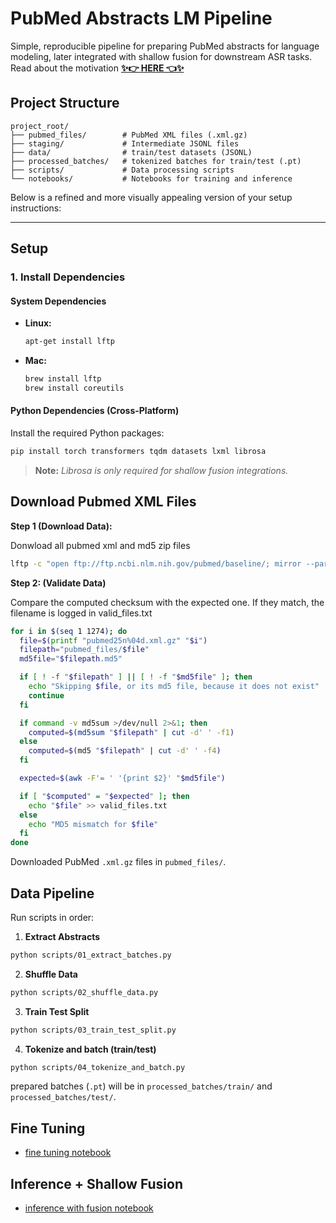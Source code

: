 # PubMed Abstracts LM Pipeline

Simple, reproducible pipeline for preparing PubMed abstracts for language modeling, later integrated with shallow fusion for downstream ASR tasks.  
Read about the motivation [**✨👉 HERE 👈✨**](ARTICLE.md)

## Project Structure

```
project_root/
├── pubmed_files/        # PubMed XML files (.xml.gz)
├── staging/             # Intermediate JSONL files
├── data/                # train/test datasets (JSONL)
├── processed_batches/   # tokenized batches for train/test (.pt)
├── scripts/             # Data processing scripts
└── notebooks/           # Notebooks for training and inference
```
Below is a refined and more visually appealing version of your setup instructions:

---

## Setup

### 1. Install Dependencies

#### System Dependencies

- **Linux:**
  ```bash
  apt-get install lftp
  ```

- **Mac:**
  ```bash
  brew install lftp
  brew install coreutils
  ```

#### Python Dependencies (Cross-Platform)

Install the required Python packages:
```bash
pip install torch transformers tqdm datasets lxml librosa
```

> **Note:** *Librosa is only required for shallow fusion integrations.*


## Download Pubmed XML Files
<!-- ```zsh
mkdir -p pubmed_files
seq 1 100 | xargs -n1 -P 10 -I{} bash -c 'file=$(printf "pubmed25n%04d.xml.gz" {}); curl -o "pubmed_files/$file" "https://ftp.ncbi.nlm.nih.gov/pubmed/baseline/$file"'
``` -->

**Step 1 (Download Data):** 

Donwload all pubmed xml and md5 zip files
```zsh
lftp -c "open ftp://ftp.ncbi.nlm.nih.gov/pubmed/baseline/; mirror --parallel=10 . pubmed_files"
```

<!-- Download all pubmed xml and md5 files in parallel (specify number of files you want valid range is 1-1274):
```zsh
mkdir -p pubmed_files
seq 1 1274 | xargs -n1 -P 10 -I{} bash -c '
  file=$(printf "pubmed25n%04d.xml.gz" {});
  curl -sf -o "pubmed_files/$file" "https://ftp.ncbi.nlm.nih.gov/pubmed/baseline/$file" &&
  curl -sf -o "pubmed_files/$file.md5" "https://ftp.ncbi.nlm.nih.gov/pubmed/baseline/$file.md5"
'
``` -->

**Step 2: (Validate Data)** 

Compare the computed checksum with the expected one. If they match, the filename is logged in valid_files.txt
```zsh
for i in $(seq 1 1274); do
  file=$(printf "pubmed25n%04d.xml.gz" "$i")
  filepath="pubmed_files/$file"
  md5file="$filepath.md5"

  if [ ! -f "$filepath" ] || [ ! -f "$md5file" ]; then
    echo "Skipping $file, or its md5 file, because it does not exist"
    continue
  fi

  if command -v md5sum >/dev/null 2>&1; then
    computed=$(md5sum "$filepath" | cut -d' ' -f1)
  else
    computed=$(md5 "$filepath" | cut -d' ' -f4)
  fi

  expected=$(awk -F'= ' '{print $2}' "$md5file")

  if [ "$computed" = "$expected" ]; then
    echo "$file" >> valid_files.txt
  else
    echo "MD5 mismatch for $file"
  fi
done
```
Downloaded PubMed `.xml.gz` files in `pubmed_files/`.
## Data Pipeline

Run scripts in order:

1. **Extract Abstracts**

```bash
python scripts/01_extract_batches.py
```

2. **Shuffle Data**

```bash
python scripts/02_shuffle_data.py
```
3. **Train Test Split**
```bash
python scripts/03_train_test_split.py
```

4. **Tokenize and batch (train/test)**

```bash
python scripts/04_tokenize_and_batch.py
```

prepared batches (`.pt`) will be in `processed_batches/train/` and `processed_batches/test/`.

## Fine Tuning

- [fine tuning notebook](notebooks/train_model.ipynb)

## Inference + Shallow Fusion
- [inference with fusion notebook](notebooks/train_model.ipynb)
